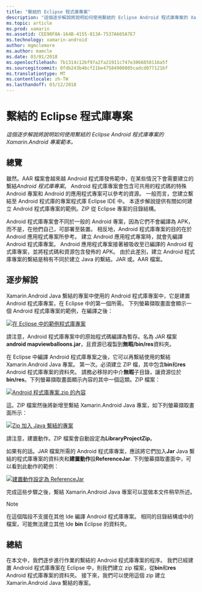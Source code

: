 ```yaml
---
title: "繫結的 Eclipse 程式庫專案"
description: "這個逐步解說將說明如何使用繫結的 Eclipse Android 程式庫專案的 Xamarin.Android 專案範本。"
ms.topic: article
ms.prod: xamarin
ms.assetid: CEE90F8A-164B-4155-813A-7537A665A7E7
ms.technology: xamarin-android
author: mgmclemore
ms.author: mamcle
ms.date: 03/01/2018
ms.openlocfilehash: 7b1314c12bf97a2fa21911c747e3066858116a5f
ms.sourcegitcommit: 0fdb243b46cf21be47584900805cadcd077121bf
ms.translationtype: MT
ms.contentlocale: zh-TW
ms.lasthandoff: 03/12/2018
---
```

# <a name="binding-an-eclipse-library-project"></a>繫結的 Eclipse 程式庫專案

_這個逐步解說將說明如何使用繫結的 Eclipse Android 程式庫專案的 Xamarin.Android 專案範本。_


## <a name="overview"></a>總覽

雖然。AAR 檔案會越來越 Android 程式庫發佈範中，在某些情況下會需要建立的繫結*Android 程式庫專案*。 Android 程式庫專案會包含可共用的程式碼的特殊 Android 專案和 Android 的應用程式專案可以參考的資源。 一般而言，您建立繫結至 Android 程式庫的專案程式庫 Eclipse IDE 中。
本逐步解說提供有關如何建立 Android 程式庫專案的範例。ZIP 從 Eclipse 專案的目錄結構。

Android 程式庫專案會不同於一般的 Android 專案，因為它們不會編譯為 APK，而不是，在他們自己，可部署至裝置。 相反地，Android 程式庫專案的目的在於 Android 應用程式專案所參考。 建立 Android 應用程式專案時，就會先編譯 Android 程式庫專案。 Android 應用程式專案接著被吸收至已編譯的 Android 程式庫專案，並將程式碼和資源包含發佈的 APK。 由於此差別，建立 Android 程式庫專案的繫結是稍有不同於建立 Java 的繫結。JAR 或。AAR 檔案。



## <a name="walkthrough"></a>逐步解說

Xamarin.Android Java 繫結的專案中使用的 Android 程式庫專案中，它是建置 Android 程式庫專案，在 Eclipse 中的第一個所需。 下列螢幕擷取畫面會顯示一個 Android 程式庫專案的範例，在編譯之後： 

[![在 Eclipse 中的範例程式庫專案](binding-a-library-project-images/build-lib-in-eclipse.png)](binding-a-library-project-images/build-lib-in-eclipse.png#lightbox)

請注意，Android 程式庫專案中的原始程式碼編譯為暫存。名為 JAR 檔案**android mapviewballoons.jar**，且資源已複製到**無暇/bin/res**資料夾。 

在 Eclipse 中編譯 Android 程式庫專案之後，它可以再繫結使用的繫結 Xamarin.Android Java 專案。 第一次。必須建立 ZIP 檔，其中包含**bin**和**res** Android 程式庫專案的資料夾。 請務必移除的中介**無暇**子目錄，讓資源位於**bin/res**。下列螢幕擷取畫面顯示內容的其中一個這類。ZIP 檔案： 

[![Android 程式庫專案.zip 的內容](binding-a-library-project-images/contents-of-zip-file.png)](binding-a-library-project-images/contents-of-zip-file.png#lightbox)

這。ZIP 檔案然後將新增至繫結 Xamarin.Android Java 專案，如下列螢幕擷取畫面所示：

[![Zip 加入 Java 繫結的專案](binding-a-library-project-images/zip-in-binding-project.png)](binding-a-library-project-images/zip-in-binding-project.png#lightbox)

請注意，建置動作。ZIP 檔案會自動設定為**LibraryProjectZip**。

如果有的話。JAR 檔案所需的 Android 程式庫專案，應該將它們加入**Jar** Java 繫結的程式庫專案的資料夾和**建置動作**設**ReferenceJar**. 下列螢幕擷取畫面中，可以看到此動作的範例： 

[![建置動作設定為 ReferenceJar](binding-a-library-project-images/set-to-referencejar.png)](binding-a-library-project-images/set-to-referencejar.png#lightbox)

完成這些步驟之後，繫結 Xamarin.Android Java 專案可以當做本文件稍早所述。

> [!NOTE]
> 在這個階段不支援在其他 Ide 編譯 Android 程式庫專案。 相同的目錄結構或中的檔案，可能無法建立其他 Ide **bin** Eclipse 的資料夾。 


## <a name="summary"></a>總結

在本文中，我們逐步進行作業的繫結的 Android 程式庫專案的程序。 我們已經建置 Android 程式庫專案在 Eclipse 中，則我們建立 zip 檔案，從**bin**和**res** Android 程式庫專案的資料夾。 接下來，我們可以使用這個 zip 建立 Xamarin.Android Java 繫結的專案。 

